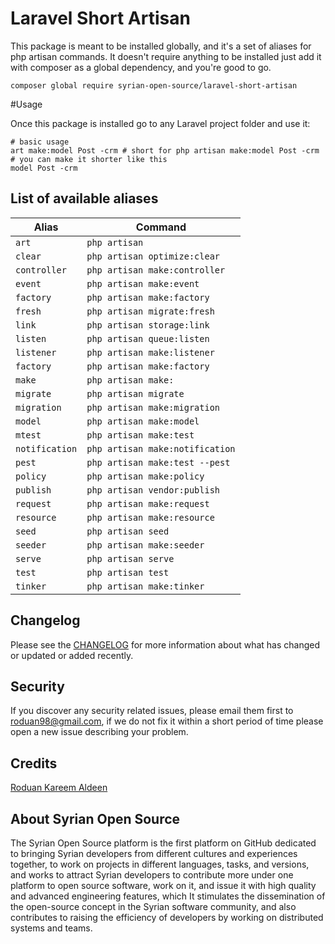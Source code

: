 # Laravel Short Artisan

This package is meant to be installed globally, and it's a set of aliases for php artisan commands. It doesn't require anything to be installed just add it with composer as a global dependency, and you're good to go.
```shell
composer global require syrian-open-source/laravel-short-artisan
```

#Usage

Once this package is installed go to any Laravel project folder and use it:
```shell
# basic usage
art make:model Post -crm # short for php artisan make:model Post -crm
# you can make it shorter like this
model Post -crm
```

## List of available aliases
| Alias          | Command                         |
|----------------|---------------------------------|
| `art`          | `php artisan`                   |
| `clear`        | `php artisan optimize:clear`    |
| `controller`   | `php artisan make:controller`   |
| `event`        | `php artisan make:event`        |
| `factory`      | `php artisan make:factory`      |
| `fresh`        | `php artisan migrate:fresh`     |
| `link`         | `php artisan storage:link`      |
| `listen`       | `php artisan queue:listen`      |
| `listener`     | `php artisan make:listener`     |
| `factory`      | `php artisan make:factory`      |
| `make`         | `php artisan make:`             |
| `migrate`      | `php artisan migrate`           |
| `migration`    | `php artisan make:migration`    |
| `model`        | `php artisan make:model`        |
| `mtest`        | `php artisan make:test`         |
| `notification` | `php artisan make:notification` |
| `pest`         | `php artisan make:test --pest`  |
| `policy`       | `php artisan make:policy`       |
| `publish`      | `php artisan vendor:publish`    |
| `request`      | `php artisan make:request`      |
| `resource`     | `php artisan make:resource`     |
| `seed`         | `php artisan seed`              |
| `seeder`       | `php artisan make:seeder`       |
| `serve`        | `php artisan serve`             |
| `test`         | `php artisan test`              |
| `tinker`       | `php artisan make:tinker`       |

Changelog
---------
Please see the [CHANGELOG](https://github.com/syrian-open-source/laravel-short-artisan/blob/master/CHANGELOG.md) for
more information about what has changed or updated or added recently.

Security
--------
If you discover any security related issues, please email them first to roduan98@gmail.com, if we do not fix it
within a short period of time please open a new issue describing your problem.

Credits
-------
[Roduan Kareem Aldeen](https://www.linkedin.com/in/roduankd)

About Syrian Open Source
-------
The Syrian Open Source platform is the first platform on GitHub dedicated to bringing Syrian developers from different
cultures and experiences together, to work on projects in different languages, tasks, and versions, and works to attract
Syrian developers to contribute more under one platform to open source software, work on it, and issue it with high
quality and advanced engineering features, which It stimulates the dissemination of the open-source concept in the
Syrian software community, and also contributes to raising the efficiency of developers by working on distributed
systems and teams.
